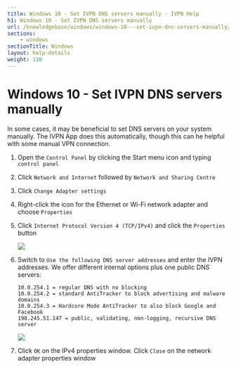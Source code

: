 ```yaml
---
title: Windows 10 - Set IVPN DNS servers manually - IVPN Help
h1: Windows 10 - Set IVPN DNS servers manually
url: /knowledgebase/windows/windows-10---set-ivpn-dns-servers-manually/
sections:
    - windows
sectionTitle: Windows
layout: help-details
weight: 110
---
```

# Windows 10 - Set IVPN DNS servers manually

In some cases, it may be beneficial to set DNS servers on your system manually. The IVPN App does this automatically, though this can he helpful with some manual VPN connection.

1.  Open the `Control Panel` by clicking the Start menu icon and typing `control panel`

2.  Click `Network and Internet` followed by `Network and Sharing Centre`

3.  Click `Change Adapter settings`

4.  Right-click the icon for the Ethernet or Wi-Fi network adapter and choose `Properties`

5.  Click `Internet Protocol Version 4 (TCP/IPv4)` and click the `Properties` button

    ![](/images-static/uploads/050-adapter-properties-window-ipv4.png)

6.  Switch to `Use the following DNS server addresses` and enter the IVPN addresses. We offer different internal options plus one public DNS servers:

    ```
    10.0.254.1 = regular DNS with no blocking
    10.0.254.2 = standard AntiTracker to block advertising and malware domains
    10.0.254.3 = Hardcore Mode AntiTracker to also block Google and Facebook
    198.245.51.147 = public, validating, non-logging, recursive DNS server
    ```

    ![](/images-static/uploads/060-manual-dns-addresses.png)

7.  Click `OK` on the IPv4 properties window. Click `Close` on the network adapter properties window
